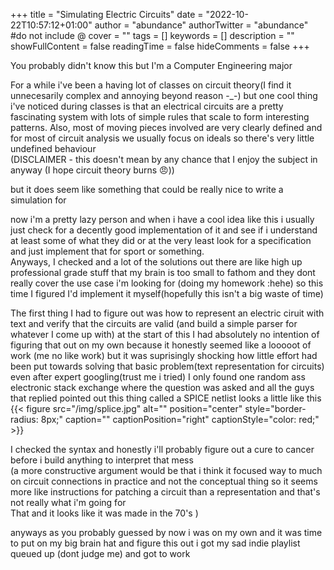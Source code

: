 +++
title = "Simulating Electric Circuits"
date = "2022-10-22T10:57:12+01:00"
author = "abundance"
authorTwitter = "abundance" #do not include @
cover = ""
tags = []
keywords = []
description = ""
showFullContent = false
readingTime = false
hideComments = false
+++



You probably didn't know this 
but I'm a Computer Engineering major 

For a while i've been a having lot of classes on circuit theory(I find it unnecesarily complex and annoying beyond reason -_-)
but one cool thing i've noticed during classes is that an electrical circuits are a pretty fascinating system
with lots of simple rules that scale to form interesting patterns. Also, most of moving pieces involved are very clearly  defined and for most of circuit analysis we usually focus on ideals so there's very little undefined behaviour  
(DISCLAIMER - this doesn't mean by any chance that I enjoy the subject in anyway 
(I hope circuit theory burns 😠)) 

but it does seem like something that could be really nice to write a simulation for 

now i'm a pretty lazy person 
and when i have a cool idea like this i usually just check  for a decently good implementation of it  and see if i understand at least some of what they did 
or at the very least look for a specification and just implement that for sport or something.  
Anyways, I checked and a lot of the solutions out there are like high up professional grade stuff that my brain is too small to fathom 
and they dont really cover the use case i'm looking for (doing my homework :hehe)
so this time I figured I'd implement it myself(hopefully this isn't a big waste of time)



The first thing I had to figure out was how to represent an electric ciruit with text and verify that the circuits are valid 
(and build a simple parser for whatever I come up with)
at the start of this I had absolutely no intention of figuring that out on my own because it honestly seemed like a looooot of work 
(me no like work)
but it was suprisingly shocking how little effort had been put towards solving that basic problem(text representation for circuits)
even after expert googling(trust me i tried)
I only found one random ass electronic stack exchange where the question was asked 
and all the guys that replied pointed out this thing called a SPICE netlist
looks a little like this 
{{< figure src="/img/splice.jpg" alt="" position="center" style="border-radius: 8px;" caption="" captionPosition="right" captionStyle="color: red;" >}}

I checked the syntax and honestly i'll probably figure out a cure to cancer before i build anything to interpret that mess  
(a more constructive argument would be that i think it focused way to much on circuit connections in practice and not the conceptual thing so it seems more like instructions for patching a circuit than a representation and that's not really what i'm going for  
That and it looks like it was made in the 70's
)

anyways as you probably guessed by now 
i was on my own 
and it was time to put on my big brain hat and figure this out
i got my sad indie playlist queued up (dont judge me)
and got to work 
